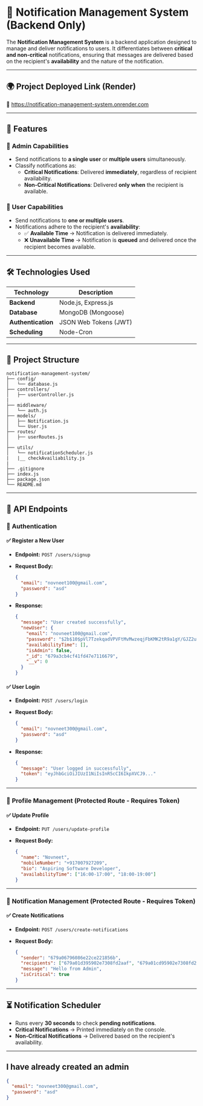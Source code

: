 # 📢 Notification Management System (Backend Only)

The **Notification Management System** is a backend application designed to manage and deliver notifications to users. It differentiates between **critical and non-critical** notifications, ensuring that messages are delivered based on the recipient's **availability** and the nature of the notification.

---

## 🌍 **Project Deployed Link (Render)**

🔗 https://notification-management-system.onrender.com

---

## 🚀 **Features**

### 🔹 **Admin Capabilities**

- Send notifications to **a single user** or **multiple users** simultaneously.
- Classify notifications as:
  - **Critical Notifications**: Delivered **immediately**, regardless of recipient availability.
  - **Non-Critical Notifications**: Delivered **only when** the recipient is available.

### 🔹 **User Capabilities**

- Send notifications to **one or multiple users**.
- Notifications adhere to the recipient's **availability**:
  - ✅ **Available Time** → Notification is delivered immediately.
  - ❌ **Unavailable Time** → Notification is **queued** and delivered once the recipient becomes available.

---

## 🛠 **Technologies Used**

| Technology         | Description           |
| ------------------ | --------------------- |
| **Backend**        | Node.js, Express.js   |
| **Database**       | MongoDB (Mongoose)    |
| **Authentication** | JSON Web Tokens (JWT) |
| **Scheduling**     | Node-Cron             |

---

## 📂 **Project Structure**

```
notification-management-system/
├── config/
│   └── database.js
├── controllers/
│   ├── userController.js
|
├── middleware/
│   └── auth.js
├── models/
│   ├── Notification.js
│   └── User.js
├── routes/
│   ├── userRoutes.js
│
├── utils/
│   └── notificationScheduler.js
|   |__ checkAvailiability.js
|
├── .gitignore
├── index.js
├── package.json
└── README.md
```

---

## 👤 **API Endpoints**

### 🔑 **Authentication**

#### ✅ **Register a New User**

- **Endpoint:** `POST /users/signup`

- **Request Body:**
  ```json
  {
    "email": "novneet100@gmail.com",
    "password": "asd"
  }
  ```
- **Response:**
  ```json
  {
    "message": "User created successfully",
    "newUser": {
      "email": "novneet100@gmail.com",
      "password": "$2b$10$pVl7TzekqadVPVFtMvMwzeqjFbKMK2tR9a1gY/GJZ2u4fagO6KELe",
      "availabilityTime": [],
      "isAdmin": false,
      "_id": "679a3cb4cf41fd47e7116679",
      "__v": 0
    }
  }
  ```

#### ✅ **User Login**

- **Endpoint:** `POST /users/login`

- **Request Body:**
  ```json
  {
    "email": "novneet300@gmail.com",
    "password": "asd"
  }
  ```
- **Response:**
  ```json
  {
    "message": "User logged in successfully",
    "token": "eyJhbGciOiJIUzI1NiIsInR5cCI6IkpXVCJ9..."
  }
  ```

---

### 🔧 **Profile Management** (Protected Route - Requires Token)

#### ✅ **Update Profile**

- **Endpoint:** `PUT /users/update-profile`

- **Request Body:**
  ```json
  {
    "name": "Novneet",
    "mobileNumber": "+917007927209",
    "bio": "Aspiring Software Developer",
    "availabilityTime": ["16:00-17:00", "18:00-19:00"]
  }
  ```

---

### 📢 **Notification Management** (Protected Route - Requires Token)

#### ✅ **Create Notifications**

- **Endpoint:** `POST /users/create-notifications`

- **Request Body:**
  ```json
  {
    "sender": "679a06796086e22ce221856b",
    "recipients": ["679a01d395902e7308fd2aaf", "679a01cd95902e7308fd2aac"],
    "message": "Hello from Admin",
    "isCritical": true
  }
  ```

---

## ⏳ **Notification Scheduler**

- Runs every **30 seconds** to check **pending notifications**.
- **Critical Notifications** → Printed immediately on the console.
- **Non-Critical Notifications** → Delivered based on the recipient's availability.

---

## **I have already created an admin**

```json
{
  "email": "novneet300@gmail.com",
  "password": "asd"
}
```

